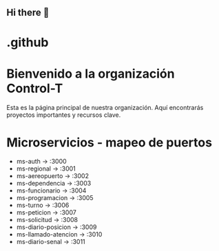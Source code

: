 ## Hi there 👋

# .github

# Bienvenido a la organización Control-T

Esta es la página principal de nuestra organización. Aquí encontrarás proyectos importantes y recursos clave.


# Microservicios - mapeo de puertos 

- ms-auth             -> :3000
- ms-regional         -> :3001
- ms-aereopuerto      -> :3002
- ms-dependencia      -> :3003
- ms-funcionario      -> :3004
- ms-programacion     -> :3005
- ms-turno            -> :3006
- ms-peticion         -> :3007
- ms-solicitud        -> :3008
- ms-diario-posicion  -> :3009
- ms-llamado-atencion -> :3010
- ms-diario-senal     -> :3011
<!--

**Here are some ideas to get you started:**

🙋‍♀️ A short introduction - what is your organization all about?
🌈 Contribution guidelines - how can the community get involved?
👩‍💻 Useful resources - where can the community find your docs? Is there anything else the community should know?
🍿 Fun facts - what does your team eat for breakfast?
🧙 Remember, you can do mighty things with the power of [Markdown](https://docs.github.com/github/writing-on-github/getting-started-with-writing-and-formatting-on-github/basic-writing-and-formatting-syntax)
-->
